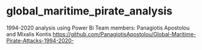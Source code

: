# global_maritime_pirate_analysis
1994-2020 analysis using Power Bi
Team members: Panagiotis Apostolou and Mixalis Kontis
https://github.com/PanagiotisApostolou/Global-Maritime-Pirate-Attacks-1994-2020-
